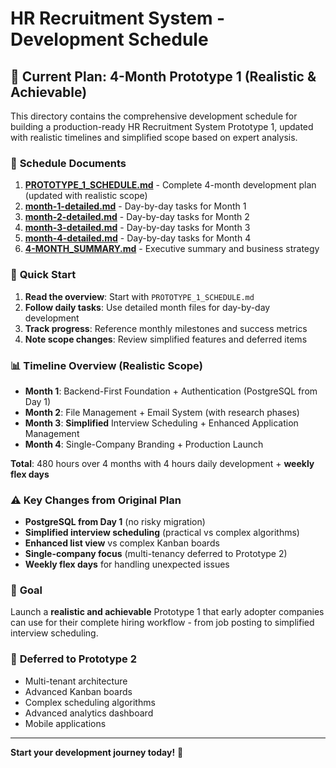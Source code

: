 # HR Recruitment System - Development Schedule

## 🎯 **Current Plan: 4-Month Prototype 1** (Realistic & Achievable)

This directory contains the comprehensive development schedule for building a production-ready HR Recruitment System Prototype 1, updated with realistic timelines and simplified scope based on expert analysis.

### 📁 **Schedule Documents**

1. **[PROTOTYPE_1_SCHEDULE.md](./PROTOTYPE_1_SCHEDULE.md)** - Complete 4-month development plan (updated with realistic scope)
2. **[month-1-detailed.md](./month-1-detailed.md)** - Day-by-day tasks for Month 1
3. **[month-2-detailed.md](./month-2-detailed.md)** - Day-by-day tasks for Month 2  
4. **[month-3-detailed.md](./month-3-detailed.md)** - Day-by-day tasks for Month 3
5. **[month-4-detailed.md](./month-4-detailed.md)** - Day-by-day tasks for Month 4
6. **[4-MONTH_SUMMARY.md](./4-MONTH_SUMMARY.md)** - Executive summary and business strategy

### 🚀 **Quick Start**

1. **Read the overview**: Start with `PROTOTYPE_1_SCHEDULE.md`
2. **Follow daily tasks**: Use detailed month files for day-by-day development
3. **Track progress**: Reference monthly milestones and success metrics
4. **Note scope changes**: Review simplified features and deferred items

### 📊 **Timeline Overview** (Realistic Scope)

- **Month 1**: Backend-First Foundation + Authentication (PostgreSQL from Day 1)
- **Month 2**: File Management + Email System (with research phases)  
- **Month 3**: **Simplified** Interview Scheduling + Enhanced Application Management
- **Month 4**: Single-Company Branding + Production Launch

**Total**: 480 hours over 4 months with 4 hours daily development + **weekly flex days**

### ⚠️ **Key Changes from Original Plan**
- **PostgreSQL from Day 1** (no risky migration)
- **Simplified interview scheduling** (practical vs complex algorithms)
- **Enhanced list view** vs complex Kanban boards
- **Single-company focus** (multi-tenancy deferred to Prototype 2)
- **Weekly flex days** for handling unexpected issues

### 🎯 **Goal**

Launch a **realistic and achievable** Prototype 1 that early adopter companies can use for their complete hiring workflow - from job posting to simplified interview scheduling.

### 📝 **Deferred to Prototype 2**
- Multi-tenant architecture
- Advanced Kanban boards  
- Complex scheduling algorithms
- Advanced analytics dashboard
- Mobile applications

---

**Start your development journey today!** 🚀